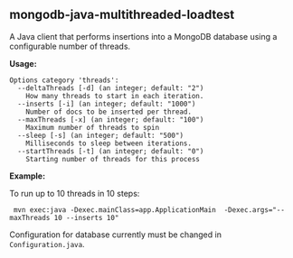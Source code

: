 ## mongodb-java-multithreaded-loadtest

A Java client that performs insertions into a MongoDB database using a configurable number of threads.


**Usage:**
``` 
Options category 'threads':
  --deltaThreads [-d] (an integer; default: "2")
    How many threads to start in each iteration.
  --inserts [-i] (an integer; default: "1000")
    Number of docs to be inserted per thread.
  --maxThreads [-x] (an integer; default: "100")
    Maximum number of threads to spin
  --sleep [-s] (an integer; default: "500")
    Milliseconds to sleep between iterations.
  --startThreads [-t] (an integer; default: "0")
    Starting number of threads for this process
```


**Example:**

To run up to 10 threads in 10 steps:

```
 mvn exec:java -Dexec.mainClass=app.ApplicationMain  -Dexec.args="--maxThreads 10 --inserts 10" 
```

Configuration for database currently must be changed in `Configuration.java`.
